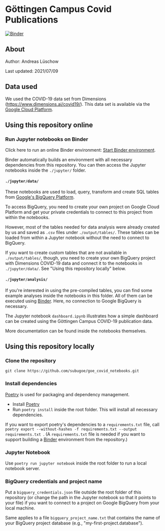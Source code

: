 # Göttingen Campus Covid Publications
[![Binder](https://mybinder.org/badge_logo.svg)](https://mybinder.org/v2/gh/subugoe/goe_covid_notebooks/HEAD)

## About
Author: Andreas Lüschow

Last updated: 2021/07/09


## Data used
We used the COVID-19 data set from Dimensions (https://www.dimensions.ai/covid19/). This data set is available via the [Google Cloud Platform](https://console.cloud.google.com/marketplace/product/digitalscience-public/covid-19-dataset-dimensions).


## Using this repository online

### Run Jupyter notebooks on Binder
Click here to run an online Binder environment: [Start Binder environment](https://mybinder.org/v2/gh/subugoe/goe_covid_notebooks/HEAD).

Binder automatically builds an environment with all necessary dependencies from this repository. You can then access the Jupyter notebooks inside the `./jupyter/` folder.

#### `./jupyter/data/`
These notebooks are used to load, query, transform and create SQL tables from [Google's BigQuery Platform](https://cloud.google.com/bigquery/).

To access BigQuery, you need to create your own project on Google Cloud Platform and get your private credentials to connect to this project from within the notebooks.

However, most of the tables needed for data analysis were already created by us and saved as `.csv` files under `./output/tables/`. These tables can be loaded from within a Jupyter notebook without the need to connect to BigQuery.

If you want to create custom tables that are not available  in `./output/tables/`, though,  you need to create your own BigQuery project with Dimensions COVID-19 data and connect it to the notebooks in `./jupyter/data/`. See "Using this repository locally" below.


#### `./jupyter/analysis/`
If you're interested in using the pre-compiled tables, you can find some example analyses inside the notebooks in this folder. All of them can be executed using [Binder](https://mybinder.org/v2/gh/subugoe/goe_covid_notebooks/HEAD). Here, no connection to  Google BigQuery is necessary.

The Jupyter notebook `dashboard.ipynb` illustrates how a simple dashboard can be created using the Göttingen Campus COVID-19 publication data.


More documentation can be found inside the notebooks themselves.

## Using this repository locally

### Clone the repository
`git clone https://github.com/subugoe/goe_covid_notebooks.git`

### Install dependencies
[Poetry](https://python-poetry.org/) is used for packaging and dependency management.
* Install [Poetry](https://python-poetry.org/)
* Run `poetry install` inside the root folder. This will install all necessary dependencies.

If you want to export poetry's dependencies to a `requirements.txt` file, call `poetry export --without-hashes -f requirements.txt --output requirements.txt `. 
(A `requirements.txt` file is needed if you want to support building a [Binder](https://jupyter.org/binder) environment from the repository.)

### Jupyter Notebook
Use `poetry run jupyter notebook` inside the root folder to run a local notebook server.

### BigQuery credentials and project name
Put a `bigquery_credentials.json` file outside the root folder of this repository (or change the path in the Jupyter notebook so that it points to your file) if you want to connect to a project on Google BigQuery from your local machine.

Same applies to a file `bigquery_project_name.txt` that contains the name of your BigQuery project database (e.g., "my-first-project.database").
